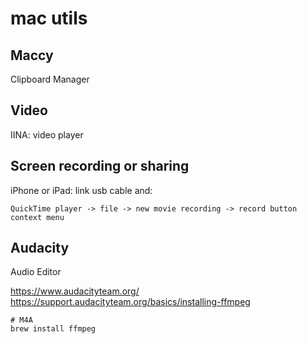 # mac utils

## Maccy

Clipboard Manager

## Video

IINA: video player

## Screen recording or sharing

iPhone or iPad: link usb cable and:

```
QuickTime player -> file -> new movie recording -> record button context menu
```

## Audacity

Audio Editor

https://www.audacityteam.org/
https://support.audacityteam.org/basics/installing-ffmpeg

```
# M4A
brew install ffmpeg
```
